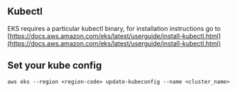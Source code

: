 ## Kubectl
EKS requires a particular kubectl binary, for installation instructions go to [https://docs.aws.amazon.com/eks/latest/userguide/install-kubectl.html](https://docs.aws.amazon.com/eks/latest/userguide/install-kubectl.html)

## Set your kube config
```
aws eks --region <region-code> update-kubeconfig --name <cluster_name>
```
